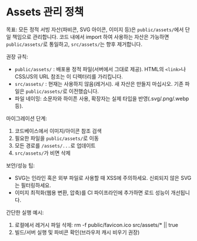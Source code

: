 # Assets 관리 정책

목표: 모든 정적 서빙 자산(파비콘, SVG 아이콘, 이미지 등)은 `public/assets/`에서 단일 책임으로 관리합니다. 코드 내에서 import 하여 사용하는 자산은 가능하면 `public/assets/`로 통일하고, `src/assets/`는 향후 제거합니다.

권장 규칙:
- `public/assets/` : 배포용 정적 파일(서버에서 그대로 제공). HTML의 `<link>`나 CSS/JS의 URL 참조는 이 디렉터리를 가리킵니다.
- `src/assets/` : 현재는 사용하지 않음(레거시). 새 자산은 만들지 마십시오. 기존 파일은 `public/assets/`로 이전했습니다.
- 파일 네이밍: 소문자와 하이픈 사용, 확장자는 실제 타입을 반영(.svg/.png/.webp 등).

마이그레이션 단계:
1. 코드베이스에서 이미지/아이콘 참조 검색
2. 필요한 파일을 `public/assets/`로 이동
3. 모든 경로를 `/assets/...`로 업데이트
4. `src/assets/`가 비면 삭제

보안/성능 팁:
- SVG는 인라인 혹은 외부 파일로 사용할 때 XSS에 주의하세요. 신뢰되지 않은 SVG는 필터링하세요.
- 이미지 최적화(웹용 변환, 압축)를 CI 파이프라인에 추가하면 로드 성능이 개선됩니다.

간단한 실행 예시:
1. 로컬에서 레거시 파일 삭제:
   rm -f public/favicon.ico src/assets/* || true
2. 빌드/서버 실행 및 파비콘 확인(브라우저 캐시 비우기 권장)
